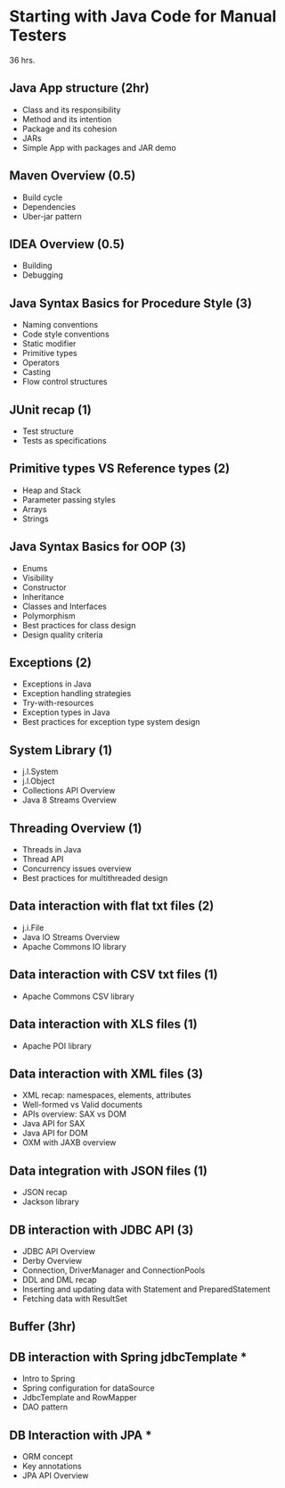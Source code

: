 # Starting with Java Code for Manual Testers
36 hrs.

## Java App structure (2hr)
- Class and its responsibility 
- Method and its intention 
- Package and its cohesion 
- JARs
- Simple App with packages and JAR demo 
## Maven Overview (0.5)
- Build cycle
- Dependencies
- Uber-jar pattern
## IDEA Overview (0.5)
- Building
- Debugging
## Java Syntax Basics for Procedure Style (3)
- Naming conventions 
- Code style conventions 
- Static modifier
- Primitive types
- Operators 
- Casting 
- Flow control structures
## JUnit recap (1)
- Test structure
- Tests as specifications
## Primitive types VS Reference types (2)
- Heap and Stack
- Parameter passing styles
- Arrays 
- Strings 
## Java Syntax Basics for OOP (3)
- Enums
- Visibility
- Constructor 
- Inheritance 
- Classes and Interfaces 
- Polymorphism 
- Best practices for class design 
- Design quality criteria 
## Exceptions (2)
- Exceptions in Java 
- Exception handling strategies
- Try-with-resources
- Exception types in Java
- Best practices for exception type system design 
## System Library (1)
- j.l.System 
- j.l.Object
- Collections API Overview
- Java 8 Streams Overview
## Threading Overview (1)
- Threads in Java 
- Thread API 
- Concurrency issues overview
- Best practices for multithreaded design 
## Data interaction with flat txt files (2)
- j.i.File
- Java IO Streams Overview
- Apache Commons IO library
## Data interaction with CSV txt files (1)
- Apache Commons CSV library
## Data interaction with XLS files (1)
- Apache POI library
## Data interaction with XML files (3)
- XML recap: namespaces, elements, attributes
- Well-formed vs Valid documents
- APIs overview: SAX vs DOM
- Java API for SAX
- Java API for DOM
- OXM with JAXB overview
## Data integration with JSON files (1)
- JSON recap
- Jackson library
## DB interaction with JDBC API (3)
- JDBC API Overview
- Derby Overview
- Connection, DriverManager and ConnectionPools
- DDL and DML recap
- Inserting and updating data with Statement and PreparedStatement
- Fetching data with ResultSet
## Buffer (3hr)
## DB interaction with Spring jdbcTemplate *
- Intro to Spring
- Spring configuration for dataSource
- JdbcTemplate and RowMapper
- DAO pattern
## DB Interaction with JPA *
- ORM concept 
- Key annotations
- JPA API Overview


